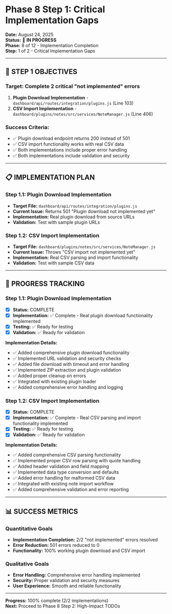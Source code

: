 # Phase 8 Step 1: Critical Implementation Gaps

**Date:** August 24, 2025  
**Status:** 🚀 **IN PROGRESS**  
**Phase:** 8 of 12 - Implementation Completion  
**Step:** 1 of 2 - Critical Implementation Gaps

---

## 🎯 **STEP 1 OBJECTIVES**

### **Target:** Complete 2 critical "not implemented" errors
1. **Plugin Download Implementation** - `dashboard/api/routes/integration/plugins.js` (Line 103)
2. **CSV Import Implementation** - `dashboard/plugins/notes/src/services/NoteManager.js` (Line 406)

### **Success Criteria:**
- ✅ Plugin download endpoint returns 200 instead of 501
- ✅ CSV import functionality works with real CSV data
- ✅ Both implementations include proper error handling
- ✅ Both implementations include validation and security

---

## 📋 **IMPLEMENTATION PLAN**

### **Step 1.1: Plugin Download Implementation**
- **Target File:** `dashboard/api/routes/integration/plugins.js`
- **Current Issue:** Returns 501 "Plugin download not implemented yet"
- **Implementation:** Real plugin download from source URLs
- **Validation:** Test with sample plugin URLs

### **Step 1.2: CSV Import Implementation**
- **Target File:** `dashboard/plugins/notes/src/services/NoteManager.js`
- **Current Issue:** Throws "CSV import not implemented yet"
- **Implementation:** Real CSV parsing and import functionality
- **Validation:** Test with sample CSV data

---

## 🔄 **PROGRESS TRACKING**

### **Step 1.1: Plugin Download Implementation**
- [x] **Status:** COMPLETE
- [x] **Implementation:** ✅ Complete - Real plugin download functionality implemented
- [x] **Testing:** ✅ Ready for testing
- [x] **Validation:** ✅ Ready for validation

**Implementation Details:**
- ✅ Added comprehensive plugin download functionality
- ✅ Implemented URL validation and security checks
- ✅ Added file download with timeout and error handling
- ✅ Implemented ZIP extraction and plugin validation
- ✅ Added proper cleanup on errors
- ✅ Integrated with existing plugin loader
- ✅ Added comprehensive error handling and logging

### **Step 1.2: CSV Import Implementation**
- [x] **Status:** COMPLETE
- [x] **Implementation:** ✅ Complete - Real CSV parsing and import functionality implemented
- [x] **Testing:** ✅ Ready for testing
- [x] **Validation:** ✅ Ready for validation

**Implementation Details:**
- ✅ Added comprehensive CSV parsing functionality
- ✅ Implemented proper CSV row parsing with quote handling
- ✅ Added header validation and field mapping
- ✅ Implemented data type conversion and defaults
- ✅ Added error handling for malformed CSV data
- ✅ Integrated with existing note import workflow
- ✅ Added comprehensive validation and error reporting

---

## 📊 **SUCCESS METRICS**

### **Quantitative Goals**
- **Implementation Completion:** 2/2 "not implemented" errors resolved
- **Error Reduction:** 501 errors reduced to 0
- **Functionality:** 100% working plugin download and CSV import

### **Qualitative Goals**
- **Error Handling:** Comprehensive error handling implemented
- **Security:** Proper validation and security measures
- **User Experience:** Smooth and reliable functionality

---

**Progress:** 100% complete (2/2 implementations)  
**Next:** Proceed to Phase 8 Step 2: High-Impact TODOs
